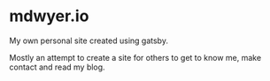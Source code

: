 # mdwyer.io

My own personal site created using gatsby.

Mostly an attempt to create a site for others to get to know me, make contact and read my blog.